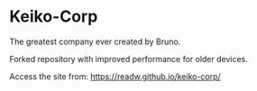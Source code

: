 # Keiko-Corp
The greatest company ever created by Bruno.

Forked repository with improved performance for older devices.

Access the site from: https://readw.github.io/keiko-corp/
